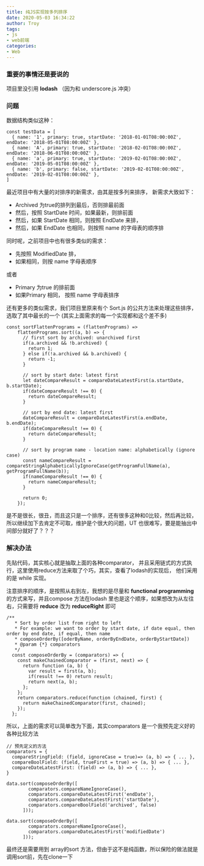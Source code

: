 ```yaml
---
title: 纯JS实现按多列排序
date: 2020-05-03 16:34:22
author: Troy 
tags: 
- js
- web前端
categories:
- Web
---
```


### 重要的事情还是要说的
项目里没引用 **lodash** （因为和 underscore.js 冲突）

### 问题
数据结构类似这种：
```
const testData = [
  { name: '1', primary: true, startDate: '2018-01-01T08:00:00Z', endDate: '2018-05-01T08:00:00Z' },
  { name: 'A', primary: true, startDate: '2018-02-01T08:00:00Z', endDate: '2018-06-01T08:00:00Z' },
  { name: 'a', primary: true, startDate: '2019-02-01T08:00:00Z', endDate: '2019-05-01T08:00:00Z' },
  { name: 'b', primary: false, startDate: '2019-02-01T08:00:00Z', endDate: '2019-02-01T08:00:00Z' },
]
```
最近项目中有大量的对排序的新需求，由其是按多列来排序， 新需求大致如下：

- Archived 为true的排列到最后，否则排最前面
- 然后，按照 StartDate 时间，如果最新，则排前面
- 然后，如果 StartDate 相同，则按照 EndDate 来排，
- 然后，如果 EndDate 也相同，则按照 name 的字母表的顺序排


同时呢，之前项目中也有很多类似的需求：

- 先按照 ModifiedDate 排，
- 如果相同，则按 name 字母表顺序

或者
- Primary 为true 的排前面
- 如果Primary 相同， 按照 name 字母表排序

还有更多的类似需求，我们项目里原来有个 Sort.js 的公共方法来处理这些排序，选取了其中最长的一个 (其实上面需求的每一个实现都和这个差不多)
```
const sortFlattenPrograms = (flattenPrograms) =>
    flattenPrograms.sort((a, b) => {
      // first sort by archived: unarchived first
      if(a.archived && !b.archived) {
        return 1;
      } else if(!a.archived && b.archived) {
        return -1;
      }

      // sort by start date: latest first
      let dateCompareResult = compareDateLatestFirst(a.startDate, b.startDate);
      if(dateCompareResult !== 0) {
        return dateCompareResult;
      }

      // sort by end date: latest first
      dateCompareResult = compareDateLatestFirst(a.endDate, b.endDate);
      if(dateCompareResult !== 0) {
        return dateCompareResult;
      }

      // sort by program name - location name: alphabetically (ignore case)
      const nameCompareResult = compareStringAlphabeticallyIgnoreCase(getProgramFullName(a), getProgramFullName(b));
      if(nameCompareResult !== 0) {
        return nameCompareResult;
      }

      return 0;
    });
```

是不是很长，很丑，而且这只是一个排序，还有很多这种和0比较，然后再比较，所以继续加下去肯定不可取，维护是个很大的问题，UT 也很难写，要是能抽出中间部分就好了？？？

### 解决办法
先贴代码，其实核心就是抽取上面的各种comparator， 并且采用链式的方式执行，这里使用reduce方法来取了个巧，其实，查看了lodash的实现后， 他们采用的是 while 实现。

注意排序的顺序，是按照从右到左，我想的是尽量和 **functional programming** 的方式来写，并且compose 方法在lodash 里也是这个顺序，如果想改为从左往右，只需要将 **reduce** 改为 **reduceRight** 即可
```
/**
   * Sort by order list from right to left
   * For example: we want to order by start date, if date equal, then order by end date, if equal, then name
   * composeOrderBy([oderByName, orderByEndDate, orderByStartDate])
   * @param {*} comparators
   */
  const composeOrderBy = (comparators) => {
    const makeChainedComparator = (first, next) => {
      return function (a, b) {
        var result = first(a, b);
        if(result !== 0) return result;
        return next(a, b);
      };
    };
    return comparators.reduce(function (chained, first) {
      return makeChainedComparator(first, chained);
    });
  };
```

所以，上面的需求可以简单改为下面，其实comparators 是一个我预先定义好的各种比较方法
```
// 预先定义的方法
comparators = {
  compareStringField: (field, ignoreCase = true)=> (a, b) => { ... },
  compareBoolField: (field, trueFirst = true) => (a, b) => { ... },
  compareDateLatestFirst: (field) => (a, b) => { ... },
}

data.sort(composeOrderBy([
        comparators.compareNameIgnoreCase(),
        comparators.compareDateLatestFirst('endDate'),
        comparators.compareDateLatestFirst('startDate'),
        comparators.compareBoolField('archived', false)
      ]));

data.sort(composeOrderBy([
        comparators.compareNameIgnoreCase(),
        comparators.compareDateLatestFirst('modifiedDate')
      ]));
```

最终还是需要用到 array的sort 方法，但由于这不是纯函数，所以保险的做法就是调用sort前，先在clone一下